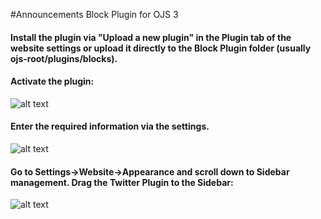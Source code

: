 #Announcements Block Plugin for OJS 3


#### Install the plugin via "Upload a new plugin" in the Plugin tab of the website settings or upload it directly to the Block Plugin folder (usually ojs-root/plugins/blocks).

#### Activate the plugin:
![alt text](https://user-images.githubusercontent.com/7657717/59510188-5f429500-8eb3-11e9-91b5-8de734e96746.png)


#### Enter the required information via the settings.
![alt text](https://user-images.githubusercontent.com/7657717/59510190-5f429500-8eb3-11e9-95fe-dd085826c41f.png)


#### Go to Settings->Website->Appearance and scroll down to Sidebar management. Drag the Twitter Plugin to the Sidebar:
![alt text](https://user-images.githubusercontent.com/7657717/59510191-5f429500-8eb3-11e9-8767-e0f297d51e05.png)
